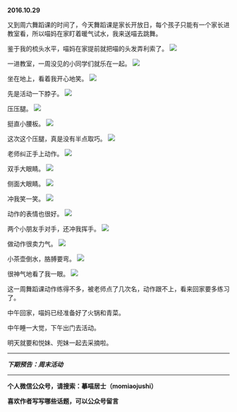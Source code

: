**2016.10.29**

又到周六舞蹈课的时间了，今天舞蹈课是家长开放日，每个孩子只能有一个家长进教室看，所以喵妈在家盯着暖气试水，我来送喵去跳舞。

鉴于我的梳头水平，喵妈在家提前就把喵的头发弄利索了。
![](http://upload-images.jianshu.io/upload_images/51001-e9906d36501d4e47.jpg?imageMogr2/auto-orient/strip%7CimageView2/2/w/1240)

一进教室，一周没见的小同学们就乐在一起。
![](http://upload-images.jianshu.io/upload_images/51001-2ac2e1621123e48b.jpg?imageMogr2/auto-orient/strip%7CimageView2/2/w/1240)

坐在地上，看着我开心地笑。
![](http://upload-images.jianshu.io/upload_images/51001-b915d98625860f66.jpg?imageMogr2/auto-orient/strip%7CimageView2/2/w/1240)

先是活动一下脖子。
![](http://upload-images.jianshu.io/upload_images/51001-2b61aac8117ddc9a.jpg?imageMogr2/auto-orient/strip%7CimageView2/2/w/1240)

压压腿。
![](http://upload-images.jianshu.io/upload_images/51001-b94823ec05e74303.jpg?imageMogr2/auto-orient/strip%7CimageView2/2/w/1240)

挺直小腰板。
![](http://upload-images.jianshu.io/upload_images/51001-8bdfa00e913dd8bf.jpg?imageMogr2/auto-orient/strip%7CimageView2/2/w/1240)

这次这个压腿，真是没有半点取巧。
![](http://upload-images.jianshu.io/upload_images/51001-d8f4179d6f37f3e2.jpg?imageMogr2/auto-orient/strip%7CimageView2/2/w/1240)

老师纠正手上动作。
![](http://upload-images.jianshu.io/upload_images/51001-784957b12e32427a.jpg?imageMogr2/auto-orient/strip%7CimageView2/2/w/1240)

双手大眼睛。
![](http://upload-images.jianshu.io/upload_images/51001-97dc1fe8aa6bac28.jpg?imageMogr2/auto-orient/strip%7CimageView2/2/w/1240)

侧面大眼睛。
![](http://upload-images.jianshu.io/upload_images/51001-4edacff824fd2107.jpg?imageMogr2/auto-orient/strip%7CimageView2/2/w/1240)

冲我笑一笑。
![](http://upload-images.jianshu.io/upload_images/51001-d7aa9fef3f867696.jpg?imageMogr2/auto-orient/strip%7CimageView2/2/w/1240)

动作的表情也很好。
![](http://upload-images.jianshu.io/upload_images/51001-bec9f529ef7baad6.jpg?imageMogr2/auto-orient/strip%7CimageView2/2/w/1240)

两个小朋友手对手，还冲我挥手。
![](http://upload-images.jianshu.io/upload_images/51001-0c0b7211b8c892d2.jpg?imageMogr2/auto-orient/strip%7CimageView2/2/w/1240)

做动作很卖力气。
![](http://upload-images.jianshu.io/upload_images/51001-2cb0238caa94e64c.jpg?imageMogr2/auto-orient/strip%7CimageView2/2/w/1240)

小茶壶倒水，胳膊要弯。
![](http://upload-images.jianshu.io/upload_images/51001-7366536862892c07.jpg?imageMogr2/auto-orient/strip%7CimageView2/2/w/1240)

很神气地看了我一眼。
![](http://upload-images.jianshu.io/upload_images/51001-ce9e81dbb52a45f0.jpg?imageMogr2/auto-orient/strip%7CimageView2/2/w/1240)

这一周舞蹈课动作练得不多，被老师点了几次名，动作跟不上，看来回家要多练习了。

中午回家，喵妈已经准备好了火锅和青菜。

中午睡一大觉，下午出门去活动。

明天就要和悦妹、兜妹一起去采摘啦。


***

***下期预告：周末活动***

***

**个人微信公众号，请搜索：摹喵居士（momiaojushi）**

**喜欢作者写写哪些话题，可以公众号留言**